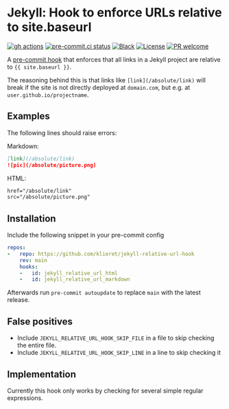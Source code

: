 # Jekyll: Hook to enforce URLs relative to site.baseurl

[![gh actions](https://github.com/klieret/jekyll-relative-url-hook/actions/workflows/test.yaml/badge.svg)](https://github.com/klieret/jekyll-relative-url-hook/actions)
[![pre-commit.ci status](https://results.pre-commit.ci/badge/github/klieret/jekyll-relative-url-hook/main.svg)](https://results.pre-commit.ci/latest/github/klieret/jekyll-relative-url-hook/main)
[![Black](https://img.shields.io/badge/code%20style-black-000000.svg)](https://github.com/python/black)
[![License](https://img.shields.io/github/license/klieret/jekyll-relative-url-hook.svg)](https://github.com/klieret/jekyll-relative-url-hook/blob/main/LICENSE.txt)
[![PR welcome](https://img.shields.io/badge/PR-Welcome-%23FF8300.svg)](https://git-scm.com/book/en/v2/GitHub-Contributing-to-a-Project)

A [pre-commit hook](https://pre-commit.com/) that enforces that all links
in a Jekyll project are relative to `{{ site.baseurl }}`.

The reasoning behind this is that links like `[link](/absolute/link)` will break if the site is not
directly deployed at `domain.com`, but e.g. at `user.github.io/projectname`.

## Examples

The following lines should raise errors:

Markdown:

```markdown
[link](/absolute/link)
![pic](/absolute/picture.png)
```

HTML:

```html
href="/absolute/link"
src="/absolute/picture.png"
```

## Installation

Include the following snippet in your pre-commit config

```yaml
repos:
-   repo: https://github.com/klieret/jekyll-relative-url-hook
    rev: main
    hooks:
    -   id: jekyll_relative_url_html
    -   id: jekyll_relative_url_markdown
```

Afterwards run `pre-commit autoupdate` to replace `main` with the latest release.

## False positives

* Include `JEKYLL_RELATIVE_URL_HOOK_SKIP_FILE` in a file to skip checking the entire
file.
* Include `JEKYLL_RELATIVE_URL_HOOK_SKIP_LINE` in a line to skip checking it

## Implementation

Currently this hook only works by checking for several simple regular expressions.
